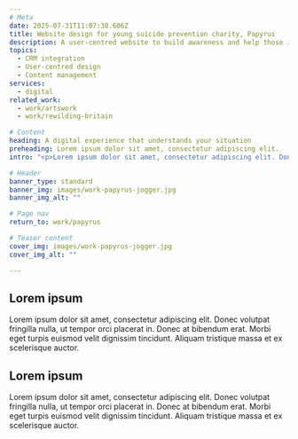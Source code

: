 ```yaml
---
# Meta
date: 2025-07-31T11:07:38.606Z
title: Website design for young suicide prevention charity, Papyrus
description: A user-centred website to build awareness and help those in crisis
topics:
  - CRM integration
  - User-centred design
  - Content management
services:
  - digital
related_work:
  - work/artswork
  - work/rewilding-britain

# Content
heading: A digital experience that understands your situation
preheading: Lorem ipsum dolor sit amet, consectetur adipiscing elit.
intro: "<p>Lorem ipsum dolor sit amet, consectetur adipiscing elit. Donec volutpat fringilla nulla, ut tempor orci placerat in. Donec at bibendum erat. Morbi eget turpis euismod velit dignissim tincidunt. Aliquam tristique massa et ex scelerisque auctor.</p>"

# Header
banner_type: standard
banner_img: images/work-papyrus-jogger.jpg
banner_img_alt: ""

# Page nav
return_to: work/papyrus

# Teaser content
cover_img: images/work-papyrus-jogger.jpg
cover_img_alt: ""

---
```





<!-- Text left -->
<div class="w-full grid grid-cols-12 gap-x-2.5 gap-y-6 lg:gap-6 xl:gap-8">
  <div class="prose col-span-full lg:col-span-8">

  ## Lorem ipsum

  Lorem ipsum dolor sit amet, consectetur adipiscing elit. Donec volutpat fringilla nulla, ut tempor orci placerat in. Donec at bibendum erat. Morbi eget turpis euismod velit dignissim tincidunt. Aliquam tristique massa et ex scelerisque auctor.

  </div>
</div>

<!-- Text right -->
<div class="w-full grid grid-cols-12 gap-x-2.5 gap-y-6 lg:gap-6 xl:gap-8">
  <div class="prose col-span-full lg:col-span-8 lg:col-start-5">

  ## Lorem ipsum

  Lorem ipsum dolor sit amet, consectetur adipiscing elit. Donec volutpat fringilla nulla, ut tempor orci placerat in. Donec at bibendum erat. Morbi eget turpis euismod velit dignissim tincidunt. Aliquam tristique massa et ex scelerisque auctor.

  </div>
</div>
